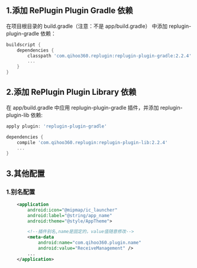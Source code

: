 ## 1.添加 RePlugin Plugin Gradle 依赖
在项目根目录的 build.gradle（注意：不是 app/build.gradle） 中添加 replugin-plugin-gradle 依赖：
```groovy
buildscript {
    dependencies {
        classpath 'com.qihoo360.replugin:replugin-plugin-gradle:2.2.4'
        ...
    }
}
```
## 2.添加 RePlugin Plugin Library 依赖
在 app/build.gradle 中应用 replugin-plugin-gradle 插件，并添加 replugin-plugin-lib 依赖:
```groovy
apply plugin: 'replugin-plugin-gradle'

dependencies {
    compile 'com.qihoo360.replugin:replugin-plugin-lib:2.2.4'
    ...
}
```

## 3.其他配置
### 1.别名配置
```xml
    <application
        android:icon="@mipmap/ic_launcher"
        android:label="@string/app_name"
        android:theme="@style/AppTheme">

        <!--插件别名,name是固定的，value值随意修改-->
        <meta-data
            android:name="com.qihoo360.plugin.name"
            android:value="ReceiveManagement" />
        ...
    </application>
```